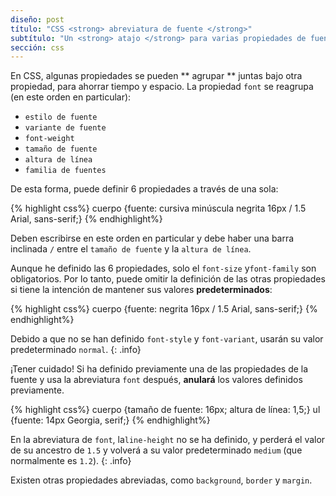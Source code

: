 ```yaml
---
diseño: post
título: "CSS <strong> abreviatura de fuente </strong>"
subtítulo: "Un <strong> atajo </strong> para varias propiedades de fuente"
sección: css
---
```


En CSS, algunas propiedades se pueden ** agrupar ** juntas bajo otra propiedad, para ahorrar tiempo y espacio. La propiedad `font` se reagrupa (en este orden en particular):

* `estilo de fuente`
* `variante de fuente`
* `font-weight`
* `tamaño de fuente`
* `altura de línea`
* `familia de fuentes`

De esta forma, puede definir 6 propiedades a través de una sola:

{% highlight css%}
cuerpo {fuente: cursiva minúscula negrita 16px / 1.5 Arial, sans-serif;}
{% endhighlight%}

Deben escribirse en este orden en particular y debe haber una barra inclinada `/` entre el `tamaño de fuente` y la `altura de línea`.

Aunque he definido las 6 propiedades, solo el `font-size` y`font-family` son obligatorios. Por lo tanto, puede omitir la definición de las otras propiedades si tiene la intención de mantener sus valores **predeterminados**:

{% highlight css%}
cuerpo {fuente: negrita 16px / 1.5 Arial, sans-serif;}
{% endhighlight%}

Debido a que no se han definido `font-style` y `font-variant`, usarán su valor predeterminado `normal`.
{: .info}

¡Tener cuidado! Si ha definido previamente una de las propiedades de la fuente y usa la abreviatura `font` después, **anulará** los valores definidos previamente.

{% highlight css%}
cuerpo {tamaño de fuente: 16px; altura de línea: 1,5;}
ul {fuente: 14px Georgia, serif;}
{% endhighlight%}

En la abreviatura de `font`, la`line-height` no se ha definido, y perderá el valor de su ancestro de `1.5` y volverá a su valor predeterminado `medium` (que normalmente es `1.2`).
{: .info}

Existen otras propiedades abreviadas, como `background`, `border` y `margin`.
